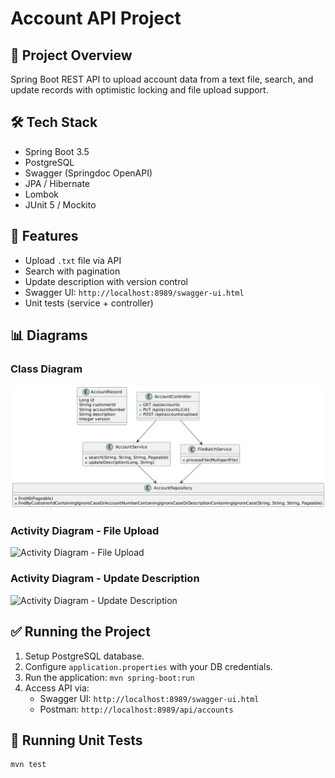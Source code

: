 # Account API Project

## 🚀 Project Overview
Spring Boot REST API to upload account data from a text file, search, and update records with optimistic locking and file upload support.

## 🛠 Tech Stack
- Spring Boot 3.5
- PostgreSQL
- Swagger (Springdoc OpenAPI)
- JPA / Hibernate
- Lombok
- JUnit 5 / Mockito

## 🔧 Features
- Upload `.txt` file via API
- Search with pagination
- Update description with version control
- Swagger UI: `http://localhost:8989/swagger-ui.html`
- Unit tests (service + controller)

## 📊 Diagrams
### Class Diagram
![Activity Diagram - Update Description](https://github.com/njamal/Account-API-Project/blob/main/class-diagram.png?raw=true)

### Activity Diagram - File Upload
![Activity Diagram - File Upload](your-upload-activity-diagram-image-link-here)

### Activity Diagram - Update Description
![Activity Diagram - Update Description](your-update-activity-diagram-image-link-here)

## ✅ Running the Project
1. Setup PostgreSQL database.
2. Configure `application.properties` with your DB credentials.
3. Run the application: `mvn spring-boot:run`
4. Access API via:
    - Swagger UI: `http://localhost:8989/swagger-ui.html`
    - Postman: `http://localhost:8989/api/accounts`

## 🧪 Running Unit Tests
```bash
mvn test
